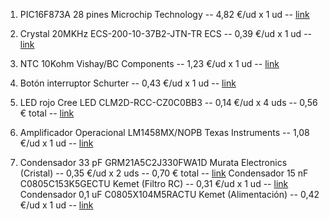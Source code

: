 1. PIC16F873A 28 pines Microchip Technology -- 4,82 €/ud x 1 ud --
[link](https://www.mouser.es/ProductDetail/Microchip-Technology/PIC16F873A-E-SO?qs=rh436G1KrYw0cpTSpOxOjQ%3D%3D)

2. Crystal 20MKHz ECS-200-10-37B2-JTN-TR ECS -- 0,39 €/ud x 1 ud --
[link](https://www.mouser.es/ProductDetail/ECS/ECS-200-10-37B2-JTN-TR?qs=aP1CjGhiNiGUus5uYaDTGg%3D%3D)

3. NTC 10Kohm Vishay/BC Components -- 1,23 €/ud x 1 ud --
[link](https://www.mouser.es/ProductDetail/Vishay-BC-Components/NTCLE350E4103FLB0?qs=sGAEpiMZZMv0NwlthflBiw5q9k5PXlRvUgeKSGBurUA%3D)

4. Botón interruptor Schurter -- 0,43 €/ud x 1 ud --
[link](https://www.mouser.es/ProductDetail/Schurter/1301931424?qs=GIi83qBHgilkrMwKiiKACQ%3D%3D&mgh=1&vip=1&gclid=Cj0KCQiAu62QBhC7ARIsALXijXSUUMyjvqhzy5qK-pRrcAS0nCTLDvpNms5FvR8FubSB-2lUTFsvWGsaAiBoEALw_wcB)

5. LED rojo Cree LED CLM2D-RCC-CZ0C0BB3 -- 0,14 €/ud x 4 uds -- 0,56 € total -- 
[link](https://www.mouser.es/ProductDetail/Cree-LED/CLM2D-RCC-CZ0C0BB3?qs=sGAEpiMZZMvyj6n1w4pZDz9nvxQ%2FaIylQBE4vpEhHFqpGtm4vcGdVA%3D%3D)

6. Amplificador Operacional LM1458MX/NOPB Texas Instruments -- 1,08 €/ud x 1 ud --
[link](https://www.mouser.es/ProductDetail/Texas-Instruments/LM1458MX-NOPB?qs=X1J7HmVL2ZEdp3OcgROSyw%3D%3D)

7. Condensador 33 pF GRM21A5C2J330FWA1D Murata Electronics (Cristal) -- 0,35 €/ud x 2 uds -- 0,70 € total --
[link](https://www.mouser.es/ProductDetail/Murata-Electronics/GRM21A5C2J330FWA1D?qs=sGAEpiMZZMsh%252B1woXyUXjw6NjsBEUinDAFNEL8CvHuU%3D)
 Condensador 15 nF C0805C153K5GECTU Kemet (Filtro RC) -- 0,31 €/ud x 1 ud --
[link](https://www.mouser.es/ProductDetail/KEMET/C0805C153K5GECTU?qs=sGAEpiMZZMsh%252B1woXyUXj6NiChfwzFayNAT2w2rMMzY%3D)
 Condensador 0,1 uF C0805X104M5RACTU Kemet (Alimentación) -- 0,42 €/ud x 1 ud --
[link](https://www.mouser.es/ProductDetail/KEMET/C0805X104M5RACTU?qs=1xOl%2F8aMGNq7VJopyoJi7Q%3D%3D)
